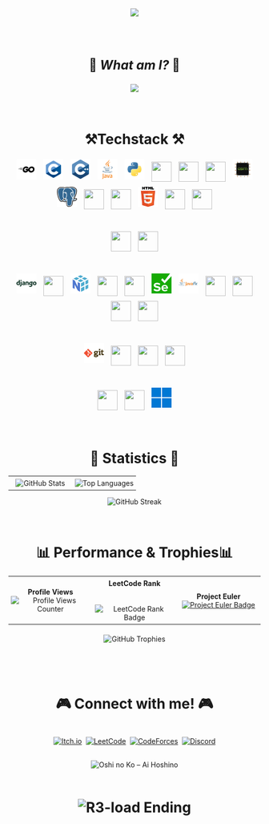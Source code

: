 <h1 align="center">
    <img src="https://readme-typing-svg.herokuapp.com/?font=Righteous&size=35&center=true&vCenter=true&width=500&height=70&duration=4000&lines=Welcome+to+my+profile!;🐳+I'm+Roonil03+🐳;Bienvenue+sur+mon+profil!;🐳+I'm+ル+ニ+ル+🐳;" />
</h1><br>
<div align="center"><h1>
  <div style="font-size: 25px;"><b>👾<i> What am I? </b></i>👾</div></h1>
</div>
<h3 align="center">
    <img src="https://readme-typing-svg.herokuapp.com/?font=Shocker&size=30&center=true&vCenter=true&width=700&height=70&duration=2000&pause=0.001&color=cade37&lines=Game+Developer;Competitive+Programmer;Backend+Web+Developer;Conteur+Interactif;Algorithm+Enthusiast;Solutionneur+de+Problèmes;Cyber+Security+Newbie;バーチャルアイドルエンジョイナー;" />
</h3>
<br>
<div align="center">
</div>
<h1 align="center">
⚒️Techstack ⚒️
</h1>
<div align="center">
  <a href="https://go.dev/" target="_blank" rel="noopener noreferrer"><img src="https://raw.githubusercontent.com/github/explore/main/topics/go/go.png" width="40" height="40" style="margin:5px"/></a>
  <a href="https://www.open-std.org/jtc1/sc22/wg14/" target="_blank" rel="noopener noreferrer"><img src="https://raw.githubusercontent.com/github/explore/main/topics/c/c.png" width="40" height="40" style="margin:5px"/></a>
  <a href="https://isocpp.org/" target="_blank" rel="noopener noreferrer"><img src="https://raw.githubusercontent.com/github/explore/main/topics/cpp/cpp.png" width="40" height="40" style="margin:5px"/></a>
  <a href="https://www.java.com/" target="_blank" rel="noopener noreferrer"><img src="https://raw.githubusercontent.com/github/explore/main/topics/java/java.png" width="40" height="40" style="margin:5px"/></a>
  <a href="https://www.python.org/" target="_blank" rel="noopener noreferrer"><img src="https://raw.githubusercontent.com/github/explore/main/topics/python/python.png" width="40" height="40" style="margin:5px"/></a>
  <a href="https://learn.microsoft.com/en-us/dotnet/csharp/" target="_blank" rel="noopener noreferrer"><img src="https://www.jetbrains.com/guide/assets/csharp-logo-265a149e.svg" width="40" height="40" style="margin:5px"/></a>
  <a href="https://www.mysql.com/" target="_blank" rel="noopener noreferrer"><img src="https://raw.githubusercontent.com/danielcranney/readme-generator/main/public/icons/skills/mysql-colored.svg" width="40" height="40" style="margin:5px"/></a>
  <a href="https://www.gnu.org/software/bash/" target="_blank" rel="noopener noreferrer"><img src="https://raw.githubusercontent.com/odb/official-bash-logo/master/assets/Logos/Icons/PNG/512x512.png" width="40" height="40" style="margin:5px"/></a>
  <a href="https://www.asm.com" target="_blank" rel="noopener noreferrer"><img src="https://raw.githubusercontent.com/github/explore/main/topics/assembly/assembly.png" width="40" height="40" style="margin:5px"/></a>
  <a href="https://www.postgresql.org/" target="_blank" rel="noopener noreferrer"><img src="https://raw.githubusercontent.com/github/explore/main/topics/postgresql/postgresql.png" width="40" height="40" style="margin:5px"/></a>
  <a href="https://www.mongodb.com/" target="_blank" rel="noopener noreferrer"><img src="https://raw.githubusercontent.com/danielcranney/readme-generator/main/public/icons/skills/mongodb-colored.svg" width="40" height="40" style="margin:5px"/></a>
  <a href="https://scratch.mit.edu/" target="_blank" rel="noopener noreferrer"><img src="https://www.pngkey.com/png/full/786-7861727_scratch-desktop-4-scratch-desktop-logo.png" width="40" height="40" style="margin:5px"/></a>
  <a href="https://developer.mozilla.org/en-US/docs/Web/HTML" target="_blank" rel="noopener noreferrer"><img src="https://raw.githubusercontent.com/github/explore/main/topics/html/html.png" width="40" height="40" style="margin:5px"/></a>
  <a href="https://developer.mozilla.org/en-US/docs/Web/CSS" target="_blank" rel="noopener noreferrer"><img src="https://user-images.githubusercontent.com/25181517/183898674-75a4a1b1-f960-4ea9-abcb-637170a00a75.png" width="40" height="40" style="margin:5px"/></a>
  <a href="https://www.markdownguide.org/" target="_blank" rel="noopener noreferrer"><img src="https://static-00.iconduck.com/assets.00/markdown-icon-2048x2048-2zsi74vy.png"width="40" height="40" style="margin:5px"/></a>
</div>
<br><br>
<div align="center">
  <a href="https://unity.com/" target="_blank" rel="noopener noreferrer"><img src="https://icon2.cleanpng.com/20180329/bdq/avdwxom0q.webp" width="40" height="40" style="margin:5px"/></a>
  <a href="https://www.live2d.com/en/" target="_blank" rel="noopener noreferrer"><img src="https://avatars.githubusercontent.com/u/28519948?v=4" width="40" height="40" style="margin:5px"/></a>
</div>
<br><br>
<div align="center">
  <a href="https://www.djangoproject.com/" target="_blank" rel="noopener noreferrer"><img src="https://raw.githubusercontent.com/github/explore/main/topics/django/django.png" width="40" height="40" style="margin:5px"/></a>
  <a href="https://pandas.pydata.org/" target="_blank" rel="noopener noreferrer"><img src="https://img.icons8.com/color/512/pandas.png" width="40" height="40" style="margin:5px"/></a>
  <a href="https://numpy.org/" target="_blank" rel="noopener noreferrer"><img src="https://raw.githubusercontent.com/github/explore/main/topics/numpy/numpy.png" width="40" height="40" style="margin:5px"/></a>
  <a href="https://www.django-rest-framework.org/" target="_blank" rel="noopener noreferrer"><img src="https://encrypted-tbn0.gstatic.com/images?q=tbn:ANd9GcSPBjbXwcjW7lVBJ6AdOSDiXKrc-op8UBAw4A&s" width="40" height="40" style="margin:5px"/></a>
  <a href="https://www.crummy.com/software/BeautifulSoup/" target="_blank" rel="noopener noreferrer"><img src="https://miro.medium.com/v2/resize:fit:1400/1*UY8Ew9W6VR6wwnU9kavWvg.jpeg" width="40" height="40" style="margin:5px"/></a>
  <a href="https://www.selenium.dev/" target="_blank" rel="noopener noreferrer"><img src="https://raw.githubusercontent.com/github/explore/main/topics/selenium/selenium.png" width="40" height="40" style="margin:5px"/></a>
  <a href="https://openjfx.io/" target="_blank" rel="noopener noreferrer"><img src="https://raw.githubusercontent.com/github/explore/main/topics/javafx/javafx.png" width="40" height="40" style="margin:5px"/></a>
  <a href="https://secure-contracts.com/program-analysis/echidna/" target="_blank" rel="noopener noreferrer"><img src="https://raw.githubusercontent.com/crytic/echidna/master/echidna.png" width="40" height="40" style="margin:5px"/></a>
  <a href="https://www.pygame.org/" target="_blank" rel="noopener noreferrer"><img src="https://user-images.githubusercontent.com/46412508/170405943-e75458ec-6cb4-462e-91ba-43c861a3d6cf.png" width="40" height="40" style="margin:5px"/></a>
  <a href="https://gin-gonic.com/"target="_blank" rel="noopener noreferrer"><img src="https://gin-gonic.com/_astro/gin.D6H2T_2v_ZD2G7l.webp" width="40" height="40" style="margin:5px"/></a>
  <a href="https://gofr.dev/" target="_blank" rel="noopener noreferrer"><img src="https://gofr.dev/_next/static/media/complete-gorg-logo.bc9195c4.svg" width="40" height="40" style="margin:5px"/></a>
</div>
<br><br>
<div align="center">
  <a href="https://git-scm.com/" target="_blank" rel="noopener noreferrer"><img src="https://raw.githubusercontent.com/github/explore/main/topics/git/git.png" width="40" height="40" style="margin:5px"/></a>
  <a href="https://github.com/" target="_blank" rel="noopener noreferrer"><img src="https://upload.wikimedia.org/wikipedia/commons/thumb/a/ae/Github-desktop-logo-symbol.svg/2048px-Github-desktop-logo-symbol.svg.png" width="40" height="40" style="margin:5px"/></a>
  <a href="https://itch.io/" target="_blank" rel="noopener noreferrer"><img src="https://static-00.iconduck.com/assets.00/itch-io-icon-2048x2048-i6hzclad.png" width="40" height="40" style="margin:5px"/></a>
  <a href="https://denchisoft.com/" target="_blank" rel="noopener noreferrer"><img src="https://denchisoft.com/wp-content/uploads/2021/02/vts_logo_transparent.png" width="40" height="40" style="margin:5px"/></a>
</div>
<br><br>
<div align="center">
  <a href="https://linuxmint.com/" target="_blank" rel="noopener noreferrer"><img src="https://upload.wikimedia.org/wikipedia/commons/thumb/3/3f/Linux_Mint_logo_without_wordmark.svg/1200px-Linux_Mint_logo_without_wordmark.svg.png" width="40" height="40" style="margin:5px"/></a>
  <a href="https://www.kali.org/" target="_blank" rel="noopener noreferrer"><img src="https://img.icons8.com/?size=512&id=101665&format=png" width="40" height="40" style="margin:5px"/></a>
  <a href="https://www.microsoft.com/en-us/windows" target="_blank" rel="noopener noreferrer"><img src="https://raw.githubusercontent.com/github/explore/main/topics/windows/windows.png" width="40" height="40" style="margin:5px"/></a>
</div>
<br><br>
<h1 align="center">
👀 Statistics 👀
</h1>

<div align="center">
  <table style="width:100%; max-width:800px; table-layout:fixed; border-collapse:collapse;">
    <tr>
      <!-- GitHub Stats Card -->
      <td style="width:50%; text-align:center; padding:5px;">
        <img
          src="https://github-readme-stats.vercel.app/api?username=Roonil03&show_icons=true&theme=transparent&title_color=0891b2&text_color=0891b2&icon_color=06b6d4&border_color=0891b2&hide_rank=true"
          alt="GitHub Stats"
          style="max-height:180px; width:auto; max-width:100%;"
        />
      </td>
      <!-- Top Languages Card -->
      <td style="width:50%; text-align:center; padding:5px;">
        <img
          src="https://github-readme-stats.vercel.app/api/top-langs/?username=Roonil03&layout=donut&theme=transparent&title_color=0891b2&text_color=0891b2&hide=jupyter%20notebook,scss,html,css,javascript"
          alt="Top Languages"
          style="max-height:180px; width:auto; max-width:100%;"
        />
      </td>
    </tr>
  </table>
</div>

<div align="center">
  <img src="https://github-readme-streak-stats.herokuapp.com/?user=Roonil03&theme=transparent&ring=0891b2&fire=06b6d4&currStreakNum=0891b2&sideNums=0891b2&currStreakLabel=0891b2&sideLabels=0891b2&dates=0891b2" alt="GitHub Streak">
</div>
<!-- 
<div align="center">
  <img src="https://github-profile-trophy.vercel.app/?username=Roonil03&theme=nord&no-bg=true&column=4&margin-w=15&margin-h=15" alt="GitHub Trophies">
</div> -->
<br><br>
<div align="center">
  <h1>📊 Performance &amp; Trophies📊</h1>
  <table style="width:100%; max-width:800px; table-layout:fixed; border-collapse:collapse;">
    <tr>
      <td style="width:33%; text-align:center; padding:5px;">
        <strong>Profile Views</strong><br>
        <img src="https://komarev.com/ghpvc/?username=Roonil03&color=blueviolet&style=flat-square" alt="Profile Views Counter">
      </td>
      <td style="width:33%; text-align:center; padding:5px;">
        <strong><div align="center">LeetCode Rank</strong></div><br><br>
        <img src="https://leetcard.jacoblin.cool/Roonil03?theme=transparent&font=B612&ext=contest" alt="LeetCode Rank Badge">
      </td>
      <td style="width:33%; text-align:center; padding:5px;">
        <strong>Project Euler</strong><br>
        <a href="https://projecteuler.net/archives"><img src="https://img.shields.io/badge/70%2B%20Solved-06b6d4?logo=euler&logoColor=white&style=flat-square" alt="Project Euler Badge"></a>
      </td>
    </tr>
  </table>
  <div style="margin-top:20px;">
    <img src="https://github-profile-trophy.vercel.app/?username=Roonil03&theme=nord&no-bg=true&column=4&margin-w=15&margin-h=15" alt="GitHub Trophies">
  </div>
</div>

  <h1 align="center">
<br>

🎮 Connect with me! 🎮
</h1>
  <div align="center" style="display: flex; flex-wrap: nowrap; justify-content: center; gap: 8px; padding: 10px 0;">
  <a href="https://roonil03.itch.io/" target="_blank" rel="noopener noreferrer">
    <img src="https://img.shields.io/badge/Itch.io-%23FF0B34?style=for-the-badge&logo=itch.io&logoColor=white&labelColor=0891b2" alt="Itch.io">
  </a>
  
  <a href="https://leetcode.com/u/Roonil03/" target="_blank" rel="noopener noreferrer">
    <img src="https://img.shields.io/badge/LeetCode-%23FFA116?style=for-the-badge&logo=leetcode&logoColor=white&labelColor=06b6d4" alt="LeetCode">
  </a>
  
  <!-- <a href="https://www.codechef.com/users/roonil03" target="_blank" rel="noopener noreferrer">
    <img src="https://img.shields.io/badge/CodeChef-%235B4638?style=for-the-badge&logo=codechef&logoColor=white&labelColor=0891b2" alt="CodeChef">
  </a> -->
  
  <a href="https://codeforces.com/profile/Roonil03" target="_blank" rel="noopener noreferrer">
    <img src="https://img.shields.io/badge/Codeforces-%231F8ACB?style=for-the-badge&logo=codeforces&logoColor=white&labelColor=06b6d4" alt="CodeForces">
  </a>
  
  <a href="https://discord.gg/tfHx3st8" target="_blank" rel="noopener noreferrer">
    <img src="https://img.shields.io/badge/Discord-%235865F2?style=for-the-badge&logo=discord&logoColor=white&labelColor=0891b2" alt="Discord">
  </a>
</div>

<div align="center" style="padding: 20px;">
  <img
    src="https://static1.cbrimages.com/wordpress/wp-content/uploads/2023/04/oshi-no-ko-ai-hoshino.jpg"
    alt="Oshi no Ko – Ai Hoshino"
    style="max-width: 100%; height: auto;"
  />
</div>
<h1 align="center">
    <img src="https://readme-typing-svg.herokuapp.com/?font=Righteous&size=35&center=true&vCenter=true&width=500&height=70&duration=4000&color=14d8ff&lines=Ciao+!;Au+revoir+!;見てにゃ ！;"alt="R3-load Ending"/>
</h1>